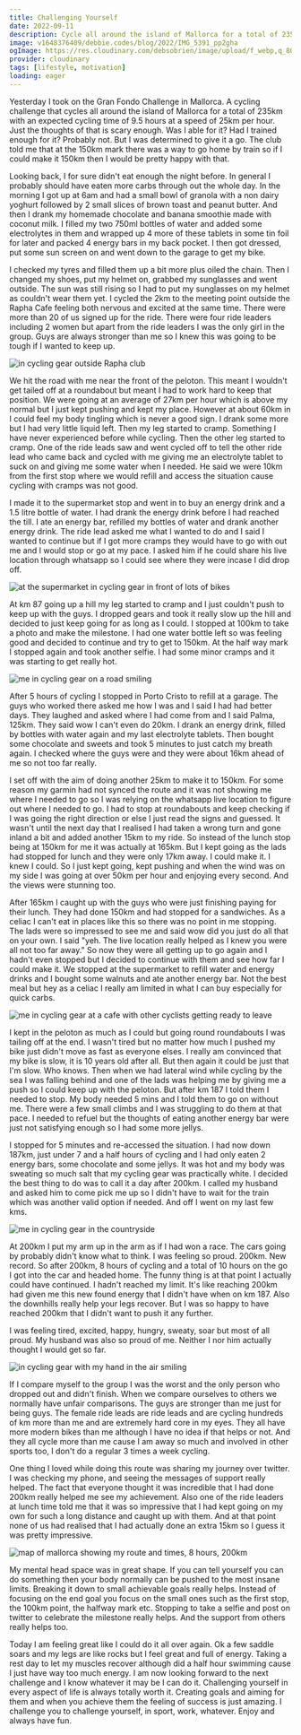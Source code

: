 ```yaml
---
title: Challenging Yourself
date: 2022-09-11
description: Cycle all around the island of Mallorca for a total of 235km with an expected cycling time of 9.5 hours at a speed of 25km per hour. Just the thoughts of that is scary enough. Was I able for it? Had I trained enough for it? Probably not. But I was determined to give it a go.
image: v1648376409/debbie.codes/blog/2022/IMG_5391_pp2gha
ogImage: https://res.cloudinary.com/debsobrien/image/upload/f_webp,q_80,c_fit,w_480/v1648376409/debbie.codes/blog/2022/IMG_5391_pp2gha
provider: cloudinary
tags: [lifestyle, motivation]
loading: eager
---
```


Yesterday I took on the Gran Fondo Challenge in Mallorca. A cycling challenge that cycles all around the island of Mallorca for a total of 235km with an expected cycling time of 9.5 hours at a speed of 25km per hour. Just the thoughts of that is scary enough. Was I able for it? Had I trained enough for it? Probably not. But I was determined to give it a go. The club told me that at the 150km mark there was a way to go home by train so if I could make it 150km then I would be pretty happy with that.

Looking back, I for sure didn't eat enough the night before. In general I probably should have eaten more carbs through out the whole day. In the morning I got up at 6am and had a small bowl of granola with a non dairy yoghurt followed by 2 small slices of brown toast and peanut butter. And then I drank my homemade chocolate and banana smoothie made with coconut milk. I filled my two 750ml bottles of water and added some electrolytes in them and wrapped up 4 more of these tablets in some tin foil for later and packed 4 energy bars in my back pocket. I then got dressed, put some sun screen on and went down to the garage to get my bike.

I checked my tyres and filled them up a bit more plus oiled the chain. Then I changed my shoes, put my helmet on, grabbed my sunglasses and went outside. The sun was still rising so I had to put my sunglasses on my helmet as couldn't wear them yet. I cycled the 2km to the meeting point outside the Rapha Cafe feeling both nervous and excited at the same time. There were more than 20 of us signed up for the ride. There were four ride leaders including 2 women but apart from the ride leaders I was the only girl in the group. Guys are always stronger than me so I knew this was going to be tough if I wanted to keep up.

![in cycling gear outside Rapha club](https://res.cloudinary.com/debsobrien/image/upload/f_webp,q_80/v1648376409/debbie.codes/blog/2022/IMG_5372_ckb78i)

We hit the road with me near the front of the peloton. This meant I wouldn't get tailed off at a roundabout but meant I had to work hard to keep that position. We were going at an average of 27km per hour which is above my normal but I just kept pushing and kept my place. However at about 60km in I could feel my body tingling which is never a good sign. I drank some more but I had very little liquid left. Then my leg started to cramp. Something I have never experienced before while cycling. Then the other leg started to cramp. One of the ride leads saw and went cycled off to tell the other ride lead who came back and cycled with me giving me an electrolyte tablet to suck on and giving me some water when I needed. He said we were 10km from the first stop where we would refill and access the situation cause cycling with cramps was not good.

I made it to the supermarket stop and went in to buy an energy drink and a 1.5 litre bottle of water. I had drank the energy drink before I had reached the till. I ate an energy bar, refilled my bottles of water and drank another energy drink. The ride lead asked me what I wanted to do and I said I wanted to continue but if I got more cramps they would have to go with out me and I would stop or go at my pace. I asked him if he could share his live location through whatsapp so I could see where they were incase I did drop off.

![at the supermarket in cycling gear in front of lots of bikes](https://res.cloudinary.com/debsobrien/image/upload/f_webp,q_80/v1648376409/debbie.codes/blog/2022/IMG_5374_mfqmx7)

At km 87 going up a hill my leg started to cramp and I just couldn't push to keep up with the guys. I dropped gears and took it really slow up the hill and decided to just keep going for as long as I could. I stopped at 100km to take a photo and make the milestone. I had one water bottle left so was feeling good and decided to continue and try to get to 150km. At the half way mark I stopped again and took another selfie. I had some minor cramps and it was starting to get really hot.

![me in cycling gear on a road smiling](https://res.cloudinary.com/debsobrien/image/upload/f_webp,q_80/v1648376409/debbie.codes/blog/2022/IMG_5375_evklrv)

After 5 hours of cycling I stopped in Porto Cristo to refill at a garage. The guys who worked there asked me how I was and I said I had had better days. They laughed and asked where I had come from and I said Palma, 125km. They said wow I can't even do 20km. I drank an energy drink, filled by bottles with water again and my last electrolyte tablets. Then bought some chocolate and sweets and took 5 minutes to just catch my breath again. I checked where the guys were and they were about 16km ahead of me so not too far really.

I set off with the aim of doing another 25km to make it to 150km. For some reason my garmin had not synced the route and it was not showing me where I needed to go so I was relying on the whatsapp live location to figure out where I needed to go. I had to stop at roundabouts and keep checking if I was going the right direction or else I just read the signs and guessed. It wasn't until the next day that I realised I had taken a wrong turn and gone inland a bit and added another 15km to my ride. So instead of the lunch stop being at 150km for me it was actually at 165km. But I kept going as the lads had stopped for lunch and they were only 17km away. I could make it. I knew I could. So I just kept going, kept pushing and when the wind was on my side I was going at over 50km per hour and enjoying every second. And the views were stunning too.

After 165km I caught up with the guys who were just finishing paying for their lunch. They had done 150km and had stopped for a sandwiches. As a celiac I can't eat in places like this so there was no point in me stopping. The lads were so impressed to see me and said wow did you just do all that on your own. I said "yeh. The live location really helped as I knew you were all not too far away." So now they were all getting up to go again and I hadn't even stopped but I decided to continue with them and see how far I could make it. We stopped at the supermarket to refill water and energy drinks and I bought some walnuts and ate another energy bar. Not the best meal but hey as a celiac I really am limited in what I can buy especially for quick carbs.

![me in cycling gear at a cafe with other cyclists getting ready to leave](https://res.cloudinary.com/debsobrien/image/upload/f_webp,q_80/v1648376409/debbie.codes/blog/2022/IMG_5385_dintlt)

I kept in the peloton as much as I could but going round roundabouts I was tailing off at the end. I wasn't tired but no matter how much I pushed my bike just didn't move as fast as everyone elses. I really am convinced that my bike is slow, it is 10 years old after all. But then again it could be just that I'm slow. Who knows. Then when we had lateral wind while cycling by the sea I was falling behind and one of the lads was helping me by giving me a push so I could keep up with the peloton. But after km 187 I told them I needed to stop. My body needed 5 mins and I told them to go on without me. There were a few small climbs and I was struggling to do them at that pace. I needed to refuel but the thoughts of eating another energy bar were just not satisfying enough so I had some more jellys.

I stopped for 5 minutes and re-accessed the situation. I had now down 187km, just under 7 and a half hours of cycling and I had only eaten 2 energy bars, some chocolate and some jellys. It was hot and my body was sweating so much salt that my cycling gear was practically white. I decided the best thing to do was to call it a day after 200km. I called my husband and asked him to come pick me up so I didn't have to wait for the train which was another valid option if needed. And off I went on my last few kms.

![me in cycling gear in the countryside](https://res.cloudinary.com/debsobrien/image/upload/f_webp,q_80/v1648376409/debbie.codes/blog/2022/IMG_5386_rp8hwx)

At 200km I put my arm up in the arm as if I had won a race. The cars going by probably didn't know what to think. I was feeling so proud. 200km. New record. So after 200km, 8 hours of cycling and a total of 10 hours on the go I got into the car and headed home. The funny thing is at that point I actually could have continued. I hadn't reached my limit. It's like reaching 200km had given me this new found energy that I didn't have when on km 187. Also the downhills really help your legs recover. But I was so happy to have reached 200km that I didn't want to push it any further.

I was feeling tired, excited, happy, hungry, sweaty, soar but most of all proud. My husband was also so proud of me. Neither I nor him actually thought I would get so far.

![in cycling gear with my hand in the air smiling](https://res.cloudinary.com/debsobrien/image/upload/f_webp,q_80/v1648376409/debbie.codes/blog/2022/IMG_5390_ehxpyo)

If I compare myself to the group I was the worst and the only person who dropped out and didn't finish. When we compare ourselves to others we normally have unfair comparisons. The guys are stronger than me just for being guys. The female ride leads are ride leads and are cycling hundreds of km more than me and are extremely hard core in my eyes. They all have more modern bikes than me although I have no idea if that helps or not. And they all cycle more than me cause I am away so much and involved in other sports too, I don't do a regular 3 times a week cycling.

One thing I loved while doing this route was sharing my journey over twitter. I was checking my phone, and seeing the messages of support really helped. The fact that everyone thought it was incredible that I had done 200km really helped me see my achievement. Also one of the ride leaders at lunch time told me that it was so impressive that I had kept going on my own for such a long distance and caught up with them. And at that point none of us had realised that I had actually done an extra 15km so I guess it was pretty impressive.

![map of mallorca showing my route and times, 8 hours, 200km](https://res.cloudinary.com/debsobrien/image/upload/f_webp,q_80/v1648376409/debbie.codes/blog/2022/IMG_5393_e07zrv)

My mental head space was in great shape. If you can tell yourself you can do something then your body normally can be pushed to the most insane limits. Breaking it down to small achievable goals really helps. Instead of focusing on the end goal you focus on the small ones such as the first stop, the 100km point, the halfway mark etc. Stopping to take a selfie and post on twitter to celebrate the milestone really helps. And the support from others really helps too.

Today I am feeling great like I could do it all over again. Ok a few saddle soars and my legs are like rocks but I feel great and full of energy. Taking a rest day to let my muscles recover although did a half hour swimming cause I just have way too much energy. I am now looking forward to the next challenge and I know whatever it may be I can do it. Challenging yourself in every aspect of life is always totally worth it. Creating goals and aiming for them and when you achieve them the feeling of success is just amazing. I challenge you to challenge yourself, in sport, work, whatever. Enjoy and always have fun.
